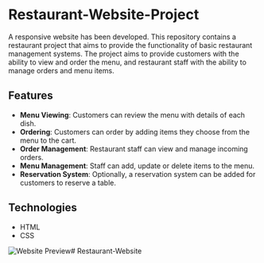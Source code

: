 # Restaurant-Website-Project

A responsive website has been developed. This repository contains a restaurant project that aims to provide the functionality of basic restaurant management systems. The project aims to provide customers with the ability to view and order the menu, and restaurant staff with the ability to manage orders and menu items.

## Features

- **Menu Viewing**: Customers can review the menu with details of each dish.
- **Ordering**: Customers can order by adding items they choose from the menu to the cart.
- **Order Management**: Restaurant staff can view and manage incoming orders.
- **Menu Management**: Staff can add, update or delete items to the menu.
- **Reservation System**: Optionally, a reservation system can be added for customers to reserve a table.

## Technologies

- HTML
- CSS

![Website Preview](restaurant.gif)# Restaurant-Website
